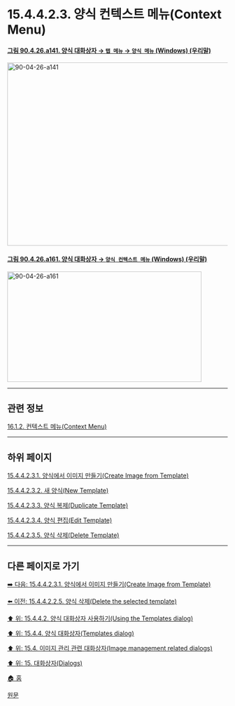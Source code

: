 # 15.4.4.2.3. 양식 컨텍스트 메뉴(Context Menu)

<a id="90-04-26-a141"></a>

#### [그림 90.4.26.a141. 양식 대화상자 → `탭 메뉴` → `양식 메뉴` (Windows) (우리말)](./90-04-0026-templates.md#90-04-26-a141)
<img width="824" height="418" alt="90-04-26-a141" src="https://github.com/user-attachments/assets/20225996-a099-4d69-a260-b750e10c15e8" />

<a id="90-04-26-a161"></a>

#### [그림 90.4.26.a161. 양식 대화상자 → `양식 컨텍스트 메뉴` (Windows) (우리말)](./90-04-0026-templates.md#90-04-26-a161)
<img width="444" height="252" alt="90-04-26-a161" src="https://github.com/user-attachments/assets/b27d0bf4-6b2c-4af5-b1ff-fee3cff1b15f" />

***

## 관련 정보

[16.1.2. 컨텍스트 메뉴(Context Menu)](./16-01-02-context_menus.md)

***

## 하위 페이지

[15.4.4.2.3.1. 양식에서 이미지 만들기(Create Image from Template)](./15-04-04-02-03-01-create_image_from_template.md)

[15.4.4.2.3.2. 새 양식(New Template)](./15-04-04-02-03-02-new_template.md)

[15.4.4.2.3.3. 양식 복제(Duplicate Template)](./15-04-04-02-03-03-duplicate_template.md)

[15.4.4.2.3.4. 양식 편집(Edit Template)](./15-04-04-02-03-04-edit_template.md)

[15.4.4.2.3.5. 양식 삭제(Delete Template)](./15-04-04-02-03-05-delete_template.md)

***

## 다른 페이지로 가기

[➡️ 다음: 15.4.4.2.3.1. 양식에서 이미지 만들기(Create Image from Template)](./15-04-04-02-03-01-create_image_from_template.md)

[⬅️ 이전: 15.4.4.2.2.5. 양식 삭제(Delete the selected template)](./15-04-04-02-02-05-delete_the_selected_template.md)

[⬆️ 위: 15.4.4.2. 양식 대화상자 사용하기(Using the Templates dialog)](./15-04-04-02-00-using_the_templates_dialog.md)

[⬆️ 위: 15.4.4. 양식 대화상자(Templates dialog)](./15-04-04-00-templates-dialog.md)

[⬆️ 위: 15.4. 이미지 관리 관련 대화상자(Image management related dialogs)](./15-04-00-image-management-related-dialogs.md)

[⬆️ 위: 15. 대화상자(Dialogs)](./15-00-dialogs.md)

[🏠 홈](./00-home.md)

[원문](https://docs.gimp.org/2.10/ko/gimp-template-dialog.html#idm21357)